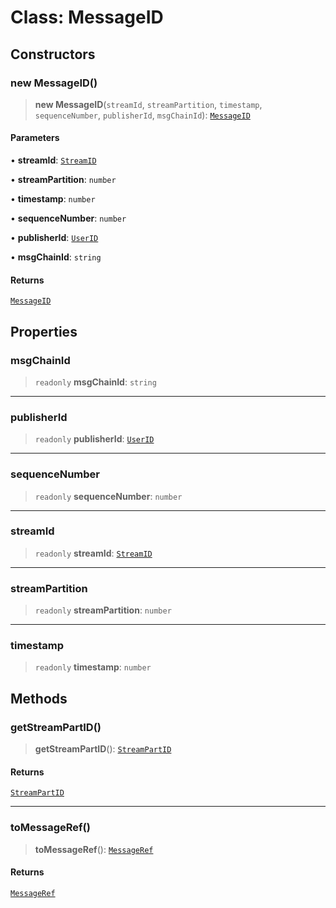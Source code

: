 # Class: MessageID

## Constructors

### new MessageID()

> **new MessageID**(`streamId`, `streamPartition`, `timestamp`, `sequenceNumber`, `publisherId`, `msgChainId`): [`MessageID`](MessageID.md)

#### Parameters

• **streamId**: [`StreamID`](../api.md#streamid)

• **streamPartition**: `number`

• **timestamp**: `number`

• **sequenceNumber**: `number`

• **publisherId**: [`UserID`](../api.md#userid)

• **msgChainId**: `string`

#### Returns

[`MessageID`](MessageID.md)

## Properties

### msgChainId

> `readonly` **msgChainId**: `string`

***

### publisherId

> `readonly` **publisherId**: [`UserID`](../api.md#userid)

***

### sequenceNumber

> `readonly` **sequenceNumber**: `number`

***

### streamId

> `readonly` **streamId**: [`StreamID`](../api.md#streamid)

***

### streamPartition

> `readonly` **streamPartition**: `number`

***

### timestamp

> `readonly` **timestamp**: `number`

## Methods

### getStreamPartID()

> **getStreamPartID**(): [`StreamPartID`](../api.md#streampartid)

#### Returns

[`StreamPartID`](../api.md#streampartid)

***

### toMessageRef()

> **toMessageRef**(): [`MessageRef`](MessageRef.md)

#### Returns

[`MessageRef`](MessageRef.md)
